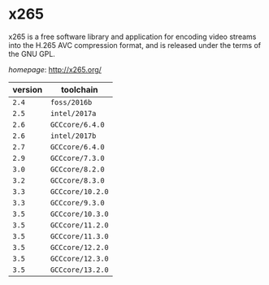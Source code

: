 # x265

x265 is a free software library and application for encoding video streams into the H.265  AVC compression format, and is released under the terms of the GNU GPL.

*homepage*: <http://x265.org/>

version | toolchain
--------|----------
``2.4`` | ``foss/2016b``
``2.5`` | ``intel/2017a``
``2.6`` | ``GCCcore/6.4.0``
``2.6`` | ``intel/2017b``
``2.7`` | ``GCCcore/6.4.0``
``2.9`` | ``GCCcore/7.3.0``
``3.0`` | ``GCCcore/8.2.0``
``3.2`` | ``GCCcore/8.3.0``
``3.3`` | ``GCCcore/10.2.0``
``3.3`` | ``GCCcore/9.3.0``
``3.5`` | ``GCCcore/10.3.0``
``3.5`` | ``GCCcore/11.2.0``
``3.5`` | ``GCCcore/11.3.0``
``3.5`` | ``GCCcore/12.2.0``
``3.5`` | ``GCCcore/12.3.0``
``3.5`` | ``GCCcore/13.2.0``
